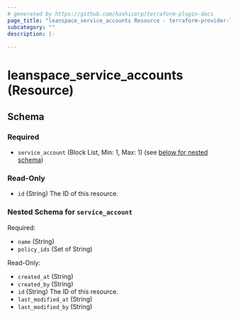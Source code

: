 ```yaml
---
# generated by https://github.com/hashicorp/terraform-plugin-docs
page_title: "leanspace_service_accounts Resource - terraform-provider-leanspace"
subcategory: ""
description: |-
  
---
```


# leanspace_service_accounts (Resource)





<!-- schema generated by tfplugindocs -->
## Schema

### Required

- `service_account` (Block List, Min: 1, Max: 1) (see [below for nested schema](#nestedblock--service_account))

### Read-Only

- `id` (String) The ID of this resource.

<a id="nestedblock--service_account"></a>
### Nested Schema for `service_account`

Required:

- `name` (String)
- `policy_ids` (Set of String)

Read-Only:

- `created_at` (String)
- `created_by` (String)
- `id` (String) The ID of this resource.
- `last_modified_at` (String)
- `last_modified_by` (String)


